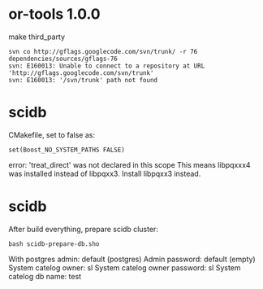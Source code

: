 # or-tools 1.0.0
make third_party
```
svn co http://gflags.googlecode.com/svn/trunk/ -r 76 dependencies/sources/gflags-76
svn: E160013: Unable to connect to a repository at URL 'http://gflags.googlecode.com/svn/trunk'
svn: E160013: '/svn/trunk' path not found
```

# scidb
CMakefile, set to false as:
```
set(Boost_NO_SYSTEM_PATHS FALSE)
```

error: 'treat_direct' was not declared in this scope
This means libpqxxx4 was installed instead of libpqxx3.  Install libpqxx3 instead.


# scidb
After build everything, prepare scidb cluster:
```
bash scidb-prepare-db.sho
```
With postgres admin: default (postgres)
Admin password: default (empty)
System catelog owner: sl
System catelog owner password: sl
System catelog db name: test


